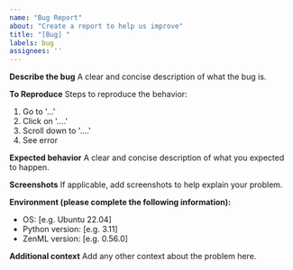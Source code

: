 ```yaml
---
name: "Bug Report"
about: "Create a report to help us improve"
title: "[Bug] "
labels: bug
assignees: ''
---
```


**Describe the bug**
A clear and concise description of what the bug is.

**To Reproduce**
Steps to reproduce the behavior:
1. Go to '...'
2. Click on '....'
3. Scroll down to '....'
4. See error

**Expected behavior**
A clear and concise description of what you expected to happen.

**Screenshots**
If applicable, add screenshots to help explain your problem.

**Environment (please complete the following information):**
- OS: [e.g. Ubuntu 22.04]
- Python version: [e.g. 3.11]
- ZenML version: [e.g. 0.56.0]

**Additional context**
Add any other context about the problem here.
